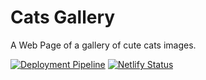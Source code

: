 # Cats Gallery

A Web Page of a gallery of cute cats images.

[![Deployment Pipeline](https://github.com/almonteAlexander/cats-gallery-client/actions/workflows/deployment-pipeline.yml/badge.svg)](https://github.com/almonteAlexander/cats-gallery-client/actions/workflows/deployment-pipeline.yml) [![Netlify Status](https://api.netlify.com/api/v1/badges/aec964e9-cf62-451c-b96d-5f133039da11/deploy-status)](https://app.netlify.com/sites/mycatsgallerydev/deploys)